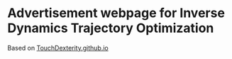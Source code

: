 # Advertisement webpage for Inverse Dynamics Trajectory Optimization

Based on [TouchDexterity.github.io](https://touchdexterity.github.io)

